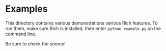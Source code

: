 # Examples

This directory contains various demonstrations various Rich features. To run them, make sure Rich is installed, then enter `python example.py` on the command line.

Be sure to check the source!
